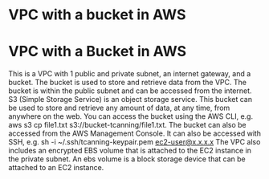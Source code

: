 <h1>VPC with a bucket in AWS</h1>

<h1>VPC with a Bucket in AWS</h1>

This is a VPC with 1 public and private subnet, an internet gateway, and a bucket. 
The bucket is used to store and retrieve data from the VPC. 
The bucket is within the public subnet and can be accessed from the internet.
S3 (Simple Storage Service) is an object storage service. This bucket can be used to store and retrieve any amount of data, at any time, from anywhere on the web.
You can access the bucket using the AWS CLI, e.g. aws s3 cp file1.txt s3://bucket-tcanning/file1.txt.
The bucket can also be accessed from the AWS Management Console.
It can also be accessed with SSH, e.g. sh -i ~/.ssh/tcanning-keypair.pem ec2-user@x.x.x.x
The VPC also includes an encrypted EBS volume that is attached to the EC2 instance in the private subnet.
An ebs volume is a block storage device that can be attached to an EC2 instance.